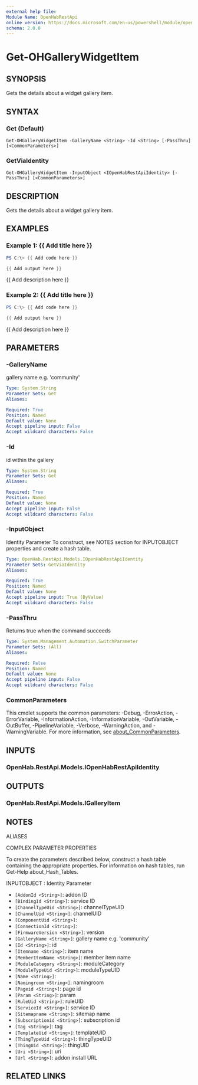 ```yaml
---
external help file:
Module Name: OpenHabRestApi
online version: https://docs.microsoft.com/en-us/powershell/module/openhabrestapi/get-ohgallerywidgetitem
schema: 2.0.0
---
```


# Get-OHGalleryWidgetItem

## SYNOPSIS
Gets the details about a widget gallery item.

## SYNTAX

### Get (Default)
```
Get-OHGalleryWidgetItem -GalleryName <String> -Id <String> [-PassThru] [<CommonParameters>]
```

### GetViaIdentity
```
Get-OHGalleryWidgetItem -InputObject <IOpenHabRestApiIdentity> [-PassThru] [<CommonParameters>]
```

## DESCRIPTION
Gets the details about a widget gallery item.

## EXAMPLES

### Example 1: {{ Add title here }}
```powershell
PS C:\> {{ Add code here }}

{{ Add output here }}
```

{{ Add description here }}

### Example 2: {{ Add title here }}
```powershell
PS C:\> {{ Add code here }}

{{ Add output here }}
```

{{ Add description here }}

## PARAMETERS

### -GalleryName
gallery name e.g.
'community'

```yaml
Type: System.String
Parameter Sets: Get
Aliases:

Required: True
Position: Named
Default value: None
Accept pipeline input: False
Accept wildcard characters: False
```

### -Id
id within the gallery

```yaml
Type: System.String
Parameter Sets: Get
Aliases:

Required: True
Position: Named
Default value: None
Accept pipeline input: False
Accept wildcard characters: False
```

### -InputObject
Identity Parameter
To construct, see NOTES section for INPUTOBJECT properties and create a hash table.

```yaml
Type: OpenHab.RestApi.Models.IOpenHabRestApiIdentity
Parameter Sets: GetViaIdentity
Aliases:

Required: True
Position: Named
Default value: None
Accept pipeline input: True (ByValue)
Accept wildcard characters: False
```

### -PassThru
Returns true when the command succeeds

```yaml
Type: System.Management.Automation.SwitchParameter
Parameter Sets: (All)
Aliases:

Required: False
Position: Named
Default value: None
Accept pipeline input: False
Accept wildcard characters: False
```

### CommonParameters
This cmdlet supports the common parameters: -Debug, -ErrorAction, -ErrorVariable, -InformationAction, -InformationVariable, -OutVariable, -OutBuffer, -PipelineVariable, -Verbose, -WarningAction, and -WarningVariable. For more information, see [about_CommonParameters](http://go.microsoft.com/fwlink/?LinkID=113216).

## INPUTS

### OpenHab.RestApi.Models.IOpenHabRestApiIdentity

## OUTPUTS

### OpenHab.RestApi.Models.IGalleryItem

## NOTES

ALIASES

COMPLEX PARAMETER PROPERTIES

To create the parameters described below, construct a hash table containing the appropriate properties. For information on hash tables, run Get-Help about_Hash_Tables.


INPUTOBJECT <IOpenHabRestApiIdentity>: Identity Parameter
  - `[AddonId <String>]`: addon ID
  - `[BindingId <String>]`: service ID
  - `[ChannelTypeUid <String>]`: channelTypeUID
  - `[ChannelUid <String>]`: channelUID
  - `[ComponentUid <String>]`: 
  - `[ConnectionId <String>]`: 
  - `[FirmwareVersion <String>]`: version
  - `[GalleryName <String>]`: gallery name e.g. 'community'
  - `[Id <String>]`: id
  - `[Itemname <String>]`: item name
  - `[MemberItemName <String>]`: member item name
  - `[ModuleCategory <String>]`: moduleCategory
  - `[ModuleTypeUid <String>]`: moduleTypeUID
  - `[Name <String>]`: 
  - `[Namingroom <String>]`: namingroom
  - `[Pageid <String>]`: page id
  - `[Param <String>]`: param
  - `[RuleUid <String>]`: ruleUID
  - `[ServiceId <String>]`: service ID
  - `[Sitemapname <String>]`: sitemap name
  - `[Subscriptionid <String>]`: subscription id
  - `[Tag <String>]`: tag
  - `[TemplateUid <String>]`: templateUID
  - `[ThingTypeUid <String>]`: thingTypeUID
  - `[ThingUid <String>]`: thingUID
  - `[Uri <String>]`: uri
  - `[Url <String>]`: addon install URL

## RELATED LINKS

